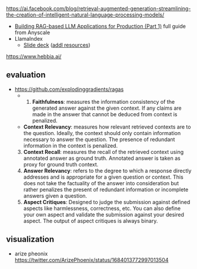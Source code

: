 
https://ai.facebook.com/blog/retrieval-augmented-generation-streamlining-the-creation-of-intelligent-natural-language-processing-models/

- [Building RAG-based LLM Applications for Production (Part 1)](https://www.anyscale.com/blog/a-comprehensive-guide-for-building-rag-based-llm-applications-part-1) full guide from Anyscale
- LlamaIndex
	- [Slide deck](https://docs.google.com/presentation/d/1uzhz1aFWbyXSrWBzQ1FPQWtVjMgJqAYGoGoVzEnNmAg/edit#slide=id.p) ([addl resources](https://twitter.com/jerryjliu0/status/1700531889239437784))

https://www.hebbia.ai/


## evaluation

- https://github.com/explodinggradients/ragas
	- 1.  **Faithfulness**: measures the information consistency of the generated answer against the given context. If any claims are made in the answer that cannot be deduced from context is penalized.
	- **Context Relevancy**: measures how relevant retrieved contexts are to the question. Ideally, the context should only contain information necessary to answer the question. The presence of redundant information in the context is penalized.
	3.  **Context Recall**: measures the recall of the retrieved context using annotated answer as ground truth. Annotated answer is taken as proxy for ground truth context.
	4.  **Answer Relevancy**: refers to the degree to which a response directly addresses and is appropriate for a given question or context. This does not take the factuality of the answer into consideration but rather penalizes the present of redundant information or incomplete answers given a question.
	5.  **Aspect Critiques**: Designed to judge the submission against defined aspects like harmlessness, correctness, etc. You can also define your own aspect and validate the submission against your desired aspect. The output of aspect critiques is always binary.

## visualization

- arize pheonix https://twitter.com/ArizePhoenix/status/1684013772997013504